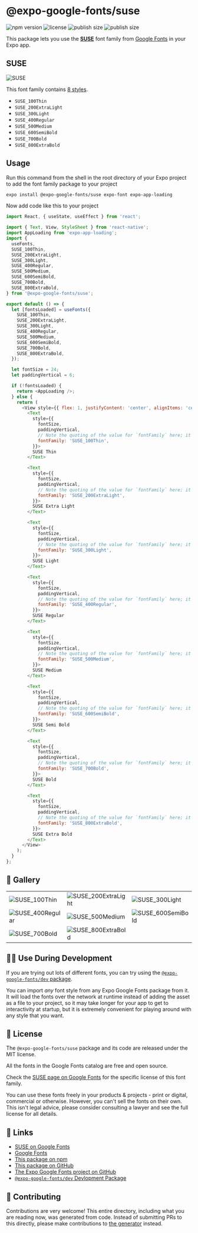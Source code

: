 # @expo-google-fonts/suse

![npm version](https://flat.badgen.net/npm/v/@expo-google-fonts/suse)
![license](https://flat.badgen.net/github/license/expo/google-fonts)
![publish size](https://flat.badgen.net/packagephobia/install/@expo-google-fonts/suse)
![publish size](https://flat.badgen.net/packagephobia/publish/@expo-google-fonts/suse)

This package lets you use the [**SUSE**](https://fonts.google.com/specimen/SUSE) font family from [Google Fonts](https://fonts.google.com/) in your Expo app.

## SUSE

![SUSE](./font-family.png)

This font family contains [8 styles](#-gallery).

- `SUSE_100Thin`
- `SUSE_200ExtraLight`
- `SUSE_300Light`
- `SUSE_400Regular`
- `SUSE_500Medium`
- `SUSE_600SemiBold`
- `SUSE_700Bold`
- `SUSE_800ExtraBold`

## Usage

Run this command from the shell in the root directory of your Expo project to add the font family package to your project
```sh
expo install @expo-google-fonts/suse expo-font expo-app-loading
```

Now add code like this to your project
```js
import React, { useState, useEffect } from 'react';

import { Text, View, StyleSheet } from 'react-native';
import AppLoading from 'expo-app-loading';
import {
  useFonts,
  SUSE_100Thin,
  SUSE_200ExtraLight,
  SUSE_300Light,
  SUSE_400Regular,
  SUSE_500Medium,
  SUSE_600SemiBold,
  SUSE_700Bold,
  SUSE_800ExtraBold,
} from '@expo-google-fonts/suse';

export default () => {
  let [fontsLoaded] = useFonts({
    SUSE_100Thin,
    SUSE_200ExtraLight,
    SUSE_300Light,
    SUSE_400Regular,
    SUSE_500Medium,
    SUSE_600SemiBold,
    SUSE_700Bold,
    SUSE_800ExtraBold,
  });

  let fontSize = 24;
  let paddingVertical = 6;

  if (!fontsLoaded) {
    return <AppLoading />;
  } else {
    return (
      <View style={{ flex: 1, justifyContent: 'center', alignItems: 'center' }}>
        <Text
          style={{
            fontSize,
            paddingVertical,
            // Note the quoting of the value for `fontFamily` here; it expects a string!
            fontFamily: 'SUSE_100Thin',
          }}>
          SUSE Thin
        </Text>

        <Text
          style={{
            fontSize,
            paddingVertical,
            // Note the quoting of the value for `fontFamily` here; it expects a string!
            fontFamily: 'SUSE_200ExtraLight',
          }}>
          SUSE Extra Light
        </Text>

        <Text
          style={{
            fontSize,
            paddingVertical,
            // Note the quoting of the value for `fontFamily` here; it expects a string!
            fontFamily: 'SUSE_300Light',
          }}>
          SUSE Light
        </Text>

        <Text
          style={{
            fontSize,
            paddingVertical,
            // Note the quoting of the value for `fontFamily` here; it expects a string!
            fontFamily: 'SUSE_400Regular',
          }}>
          SUSE Regular
        </Text>

        <Text
          style={{
            fontSize,
            paddingVertical,
            // Note the quoting of the value for `fontFamily` here; it expects a string!
            fontFamily: 'SUSE_500Medium',
          }}>
          SUSE Medium
        </Text>

        <Text
          style={{
            fontSize,
            paddingVertical,
            // Note the quoting of the value for `fontFamily` here; it expects a string!
            fontFamily: 'SUSE_600SemiBold',
          }}>
          SUSE Semi Bold
        </Text>

        <Text
          style={{
            fontSize,
            paddingVertical,
            // Note the quoting of the value for `fontFamily` here; it expects a string!
            fontFamily: 'SUSE_700Bold',
          }}>
          SUSE Bold
        </Text>

        <Text
          style={{
            fontSize,
            paddingVertical,
            // Note the quoting of the value for `fontFamily` here; it expects a string!
            fontFamily: 'SUSE_800ExtraBold',
          }}>
          SUSE Extra Bold
        </Text>
      </View>
    );
  }
};

```

## 🔡 Gallery


||||
|-|-|-|
|![SUSE_100Thin](./SUSE_100Thin.ttf.png)|![SUSE_200ExtraLight](./SUSE_200ExtraLight.ttf.png)|![SUSE_300Light](./SUSE_300Light.ttf.png)||
|![SUSE_400Regular](./SUSE_400Regular.ttf.png)|![SUSE_500Medium](./SUSE_500Medium.ttf.png)|![SUSE_600SemiBold](./SUSE_600SemiBold.ttf.png)||
|![SUSE_700Bold](./SUSE_700Bold.ttf.png)|![SUSE_800ExtraBold](./SUSE_800ExtraBold.ttf.png)|||


## 👩‍💻 Use During Development

If you are trying out lots of different fonts, you can try using the [`@expo-google-fonts/dev` package](https://github.com/expo/google-fonts/tree/master/font-packages/dev#readme).

You can import *any* font style from any Expo Google Fonts package from it. It will load the fonts
over the network at runtime instead of adding the asset as a file to your project, so it may take longer
for your app to get to interactivity at startup, but it is extremely convenient
for playing around with any style that you want.

## 📖 License

The `@expo-google-fonts/suse` package and its code are released under the MIT license.

All the fonts in the Google Fonts catalog are free and open source.

Check the [SUSE page on Google Fonts](https://fonts.google.com/specimen/SUSE) for the specific license of this font family.

You can use these fonts freely in your products & projects - print or digital, commercial or otherwise. However, you can't sell the fonts on their own. This isn't legal advice, please consider consulting a lawyer and see the full license for all details.

## 🔗 Links

- [SUSE on Google Fonts](https://fonts.google.com/specimen/SUSE)
- [Google Fonts](https://fonts.google.com/)
- [This package on npm](https://www.npmjs.com/package/@expo-google-fonts/suse)
- [This package on GitHub](https://github.com/expo/google-fonts/tree/master/font-packages/suse)
- [The Expo Google Fonts project on GitHub](https://github.com/expo/google-fonts)
- [`@expo-google-fonts/dev` Devlopment Package](https://github.com/expo/google-fonts/tree/master/font-packages/dev)

## 🤝 Contributing

Contributions are very welcome! This entire directory, including what you are reading now, was generated from code. Instead of submitting PRs to this directly, please make contributions to [the generator](https://github.com/expo/google-fonts/tree/master/packages/generator) instead.
